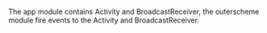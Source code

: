 The app module contains Activity and BroadcastReceiver,
the outerscheme module fire events to the Activity and BroadcastReceiver.